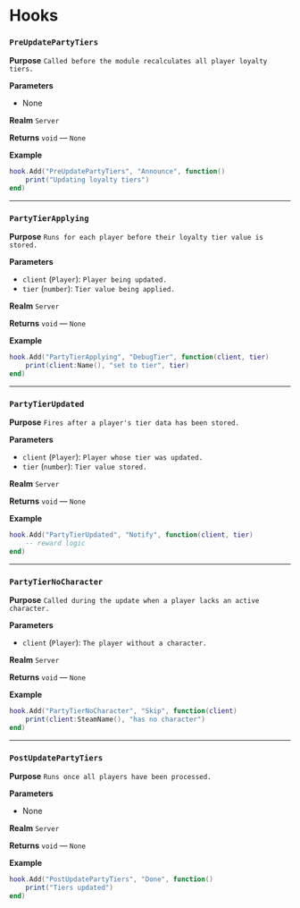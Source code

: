 # Hooks

### `PreUpdatePartyTiers`

**Purpose**
`Called before the module recalculates all player loyalty tiers.`

**Parameters**

* None

**Realm**
`Server`

**Returns**
`void` — `None`

**Example**
```lua
hook.Add("PreUpdatePartyTiers", "Announce", function()
    print("Updating loyalty tiers")
end)
```

---

### `PartyTierApplying`

**Purpose**
`Runs for each player before their loyalty tier value is stored.`

**Parameters**

* `client` (`Player`): `Player being updated.`
* `tier` (`number`): `Tier value being applied.`

**Realm**
`Server`

**Returns**
`void` — `None`

**Example**
```lua
hook.Add("PartyTierApplying", "DebugTier", function(client, tier)
    print(client:Name(), "set to tier", tier)
end)
```

---

### `PartyTierUpdated`

**Purpose**
`Fires after a player's tier data has been stored.`

**Parameters**

* `client` (`Player`): `Player whose tier was updated.`
* `tier` (`number`): `Tier value stored.`

**Realm**
`Server`

**Returns**
`void` — `None`

**Example**
```lua
hook.Add("PartyTierUpdated", "Notify", function(client, tier)
    -- reward logic
end)
```

---

### `PartyTierNoCharacter`

**Purpose**
`Called during the update when a player lacks an active character.`

**Parameters**

* `client` (`Player`): `The player without a character.`

**Realm**
`Server`

**Returns**
`void` — `None`

**Example**
```lua
hook.Add("PartyTierNoCharacter", "Skip", function(client)
    print(client:SteamName(), "has no character")
end)
```

---

### `PostUpdatePartyTiers`

**Purpose**
`Runs once all players have been processed.`

**Parameters**

* None

**Realm**
`Server`

**Returns**
`void` — `None`

**Example**
```lua
hook.Add("PostUpdatePartyTiers", "Done", function()
    print("Tiers updated")
end)
```
